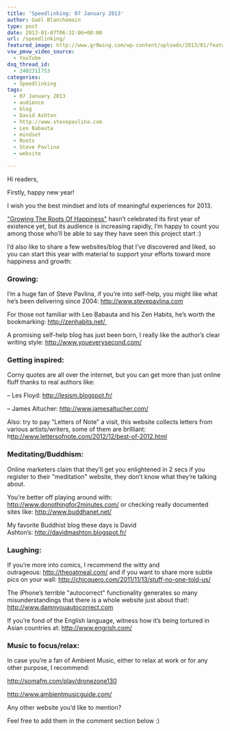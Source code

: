 ```yaml
---
title: 'Speedlinking: 07 January 2013'
author: Gaël Blanchemain
type: post
date: 2013-01-07T06:32:06+00:00
url: /speedlinking/
featured_image: http://www.gr0wing.com/wp-content/uploads/2013/01/featured-image.jpg
vsw_pmvw_video_source:
  - YouTube
dsq_thread_id:
  - 2402311753
categories:
  - Speedlinking
tags:
  - 07 January 2013
  - audience
  - blog
  - David Ashton
  - http://www.stevepavlina.com
  - Leo Babauta
  - mindset
  - Roots
  - Steve Pavlina
  - website

---
```

<p style="text-align: left;">
  Hi readers,
</p>

Firstly, happy new year!

I wish you the best mindset and lots of meaningful experiences for 2013.

<a href="http://www.gr0wing.com/about-this-blog/" target="_blank">"Growing The Roots Of Happiness"</a> hasn&#8217;t celebrated its first year of existence yet, but its audience is increasing rapidly, I&#8217;m happy to count you among those who&#8217;ll be able to say they have seen this project start :)

I&#8217;d also like to share a few websites/blog that I&#8217;ve discovered and liked, so you can start this year with material to support your efforts toward more happiness and growth:

<!--more-->

<h3 style="text-align: left;">
  <strong>Growing</strong>:
</h3>

<p style="text-align: left;">
  I&#8217;m a huge fan of Steve Pavlina, if you&#8217;re into self-help, you might like what he&#8217;s been delivering since 2004: <a href="http://www.stevepavlina.com" target="_blank">http://www.stevepavlina.com</a>
</p>

<p style="text-align: left;">
  For those not familiar with Leo Babauta and his Zen Habits, he&#8217;s worth the bookmarking: <a href="http://zenhabits.net/ " target="_blank">http://zenhabits.net/ </a>
</p>

<p style="text-align: left;">
  A promising self-help blog has just been born, I really like the author&#8217;s clear writing style: <a href="http://www.youeverysecond.com/" target="_blank">http://www.youeverysecond.com/</a>
</p>

<h3 style="text-align: left;">
  <strong>Getting inspired</strong>:
</h3>

<p style="text-align: left;">
  Corny quotes are all over the internet, but you can get more than just online fluff thanks to real authors like:
</p>

<p style="text-align: left;">
  &#8211; Les Floyd: <a href="http://lesism.blogspot.fr/" target="_blank">http://lesism.blogspot.fr/</a>
</p>

<p style="text-align: left;">
  &#8211; James Altucher: <a href="http://www.jamesaltucher.com/" target="_blank">http://www.jamesaltucher.com/</a>
</p>

<p style="text-align: left;">
  Also: try to pay "Letters of Note" a visit, this website collects letters from various artists/writers, some of them are brilliant:<br /> h<a href="http://www.lettersofnote.com/2012/12/best-of-2012.html" target="_blank">ttp://www.lettersofnote.com/2012/12/best-of-2012.html</a>
</p>

<h3 style="text-align: left;">
  <strong>Meditating/Buddhism:</strong>
</h3>

<p style="text-align: left;">
  Online marketers claim that they&#8217;ll get you enlightened in 2 secs if you register to their "meditation" website, they don&#8217;t know what they&#8217;re talking about.
</p>

<p style="text-align: left;">
  You&#8217;re better off playing around with:<br /> <a href="http://www.donothingfor2minutes.com/" target="_blank">http://www.donothingfor2minutes.com/</a> or checking really documented sites like: <a href="http://www.buddhanet.net/" target="_blank">http://www.buddhanet.net/</a>
</p>

<p style="text-align: left;">
  My favorite Buddhist blog these days is David Ashton&#8217;s: <a href="http://davidmashton.blogspot.fr/" target="_blank">http://davidmashton.blogspot.fr/</a>
</p>

<h3 style="text-align: left;">
  <strong>Laughing</strong>:
</h3>

<p style="text-align: left;">
  If you&#8217;re more into comics, I recommend the witty and outrageous: <a href="http://theoatmeal.com/" target="_blank">http://theoatmeal.com/</a> and if you want to share more subtle pics on your wall: <a href="http://chicquero.com/2011/11/13/stuff-no-one-told-us/" target="_blank">http://chicquero.com/2011/11/13/stuff-no-one-told-us/</a>
</p>

<p style="text-align: left;">
  The iPhone&#8217;s terrible "autocorrect" functionality generates so many misunderstandings that there is a whole website just about that!: <a href="http://www.damnyouautocorrect.com" target="_blank">http://www.damnyouautocorrect.com</a>
</p>

<p style="text-align: left;">
  If you&#8217;re fond of the English language, witness how it&#8217;s being tortured in Asian countries at: <a href="http://www.engrish.com/" target="_blank">http://www.engrish.com/</a>
</p>

<h3 style="text-align: left;">
  Music to focus/relax:
</h3>

<p style="text-align: left;">
  In case you&#8217;re a fan of Ambient Music, either to relax at work or for any other purpose, I recommend:
</p>

<p style="text-align: left;">
  <a href="http://somafm.com/play/dronezone130" target="_blank">http://somafm.com/play/dronezone130</a>
</p>

<p style="text-align: left;">
  <a href="http://somafm.com/play/dronezone130" target="_blank">http://www.ambientmusicguide.com/</a>
</p>

<p style="text-align: left;">
  <p>
    Any other website you&#8217;d like to mention?
  </p>
  
  <p style="text-align: left;">
    Feel free to add them in the comment section below :)
  </p>
